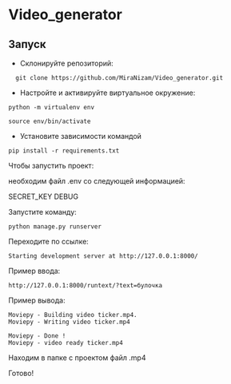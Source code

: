 # Video_generator

## Запуск

- Склонируйте репозиторий:
```
  git clone https://github.com/MiraNizam/Video_generator.git
```
- Настройте и активируйте виртуальное окружение: 
```
python -m virtualenv env
```
```
source env/bin/activate
```
- Установите зависимости командой
```
pip install -r requirements.txt
```
Чтобы запустить проект:

необходим файл .env со следующей информацией:

SECRET_KEY
DEBUG

Запустите команду: 
```
python manage.py runserver
```
Переходите по ссылке:

```Starting development server at http://127.0.0.1:8000/```

Пример ввода:
```
http://127.0.0.1:8000/runtext/?text=булочка
```
Пример вывода:
```
Moviepy - Building video ticker.mp4.
Moviepy - Writing video ticker.mp4

Moviepy - Done !                                                                                          
Moviepy - video ready ticker.mp4
```

Находим в папке с проектом файл .mp4 

Готово!




